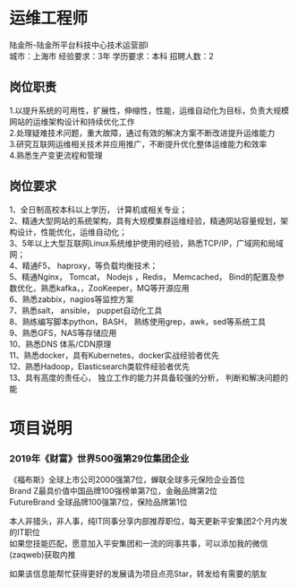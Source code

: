 # 运维工程师
陆金所-陆金所平台科技中心技术运营部I  
城市：上海市 经验要求：3年 学历要求：本科  招聘人数：2

## 岗位职责
1.以提升系统的可用性，扩展性，伸缩性，性能，运维自动化为目标，负责大规模网站的运维架构设计和持续优化工作   
2.处理疑难技术问题，重大故障，通过有效的解决方案不断改进提升运维能力   
3.研究互联网运维相关技术并应用推广，不断提升优化整体运维能力和效率   
4.熟悉生产变更流程和管理

## 岗位要求
1、全日制高校本科以上学历， 计算机或相关专业；   
2、精通大型网站的系统架构，具有大规模集群运维经验，精通网站容量规划，架构设计，性能优化，运维自动化；   
3、5年以上大型互联网Linux系统维护使用的经验，熟悉TCP/IP，广域网和局域网；   
4、精通F5， haproxy，等负载均衡技术；   
5、精通Nginx， Tomcat， Nodejs ，Redis， Memcached， Bind的配置及参数优化，熟悉kafka，，ZooKeeper，MQ等开源应用   
6、熟悉zabbix，nagios等监控方案   
7、熟悉salt， ansible， puppet自动化工具   
8、熟练编写脚本python，BASH， 熟练使用grep，awk，sed等系统工具   
9、熟悉GFS，NAS等存储应用   
10、熟悉DNS 体系/CDN原理   
11、熟悉docker，具有Kubernetes，docker实战经验者优先   
12、熟悉Hadoop，Elasticsearch类软件经验者优先   
13、具有高度的责任心， 独立工作的能力并具备较强的分析， 判断和解决问题的能

# 项目说明

### 2019年《财富》世界500强第29位集团企业
《福布斯》全球上市公司2000强第7位，蝉联全球多元保险企业首位  
Brand Z最具价值中国品牌100强榜单第7位，金融品牌第2位  
FutureBrand 全球品牌100强第7位，保险品牌第1位

本人非猎头，非人事，纯IT同事分享内部推荐职位，每天更新平安集团2个月内发的IT职位  
如果您技能匹配，愿意加入平安集团和一流的同事共事，可以添加我的微信(zaqweb)获取内推 

如果该信息能帮忙获得更好的发展请为项目点亮Star，转发给有需要的朋友




